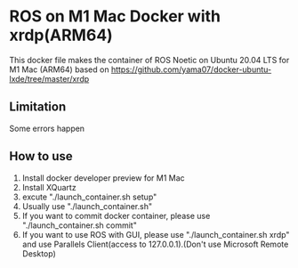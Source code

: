 # ROS on M1 Mac Docker with xrdp(ARM64)
 This docker file makes the container of ROS Noetic on Ubuntu 20.04 LTS for M1 Mac (ARM64) based on https://github.com/yama07/docker-ubuntu-lxde/tree/master/xrdp
## Limitation
 Some errors happen
## How to use
1. Install docker developer preview for M1 Mac
2. Install XQuartz
2. excute "./launch_container.sh setup"
3. Usually use "./launch_container.sh"
4. If you want to commit docker container, please use "./launch_container.sh commit"
5. If you want to use ROS with GUI, please use "./launch_container.sh xrdp" and use Parallels Client(access to 127.0.0.1).(Don't use Microsoft Remote Desktop)
